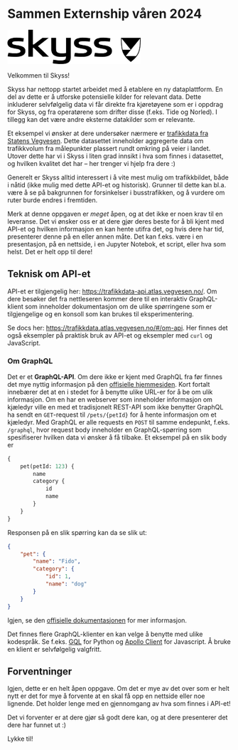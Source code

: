 # Sammen Externship våren 2024

<img src="./assets/skysslogo.svg" width="300" />

Velkommen til Skyss! 

Skyss har nettopp startet arbeidet med å etablere en ny dataplattform.
En del av dette er å utforske potensielle kilder for relevant data.
Dette inkluderer selvfølgelig data vi får direkte fra kjøretøyene som er i oppdrag for Skyss, og fra operatørene som drifter disse (f.eks. Tide og Norled).
I tillegg kan det være andre eksterne datakilder som er relevante.

Et eksempel vi ønsker at dere undersøker nærmere er [trafikkdata fra Statens Vegvesen](https://trafikkdata.atlas.vegvesen.no/#/om-trafikkdata).
Dette datasettet inneholder aggregerte data om trafikkvolum fra målepunkter plassert rundt omkring på veier i landet.
Utover dette har vi i Skyss i liten grad innsikt i hva som finnes i datasettet, og hvilken kvalitet det har – her trenger vi hjelp fra dere :)

Generelt er Skyss alltid interessert i å vite mest mulig om trafikkbildet, både i nåtid (ikke mulig med dette API-et og historisk).
Grunner til dette kan bl.a. være å se på bakgrunnen for forsinkelser i busstrafikken, og å vurdere om ruter burde endres i fremtiden.

Merk at denne oppgaven er _meget_ åpen, og at det ikke er noen krav til en leveranse.
Det vi ønsker oss er at dere gjør deres beste for å bli kjent med API-et og hvilken informasjon en kan hente utifra det, og hvis dere har tid, presenterer denne på en eller annen måte.
Det kan f.eks. være i en presentasjon, på en nettside, i en Jupyter Notebok, et script, eller hva som helst. Det er helt opp til dere!

## Teknisk om API-et

API-et er tilgjengelig her: https://trafikkdata-api.atlas.vegvesen.no/.
Om dere besøker det fra nettleseren kommer dere til en interaktiv GraphQL-klient som inneholder dokumentasjon om de ulike spørringene som er tilgjengelige og en konsoll som kan brukes til eksperimentering.

Se docs her: https://trafikkdata.atlas.vegvesen.no/#/om-api.
Her finnes det også eksempler på praktisk bruk av API-et og eksempler med `curl` og JavaScript. 


### Om GraphQL

Det er et **GraphQL-API**.
Om dere ikke er kjent med GraphQL fra før finnes det mye nyttig informasjon på den [offisielle hjemmesiden](https://graphql.org/learn/).
Kort fortalt innebærer det at en i stedet for å benytte ulike URL-er for å be om ulik informasjon.
Om en har en webserver som inneholder informasjon om kjæledyr ville en med et tradisjonelt REST-API som ikke benytter GraphQL ha sendt en `GET`-request til `/pets/{petId}` for å hente informasjon om et kjæledyr. Med GraphQL er alle requests en `POST` til samme endepunkt, f.eks. `/graphql`, hvor request body inneholder en GraphQL-spørring som spesifiserer hvilken data vi ønsker å få tilbake. Et eksempel på en slik body er
```graphql
{
    pet(petId: 123) {
        name
        category {
            id
            name
        }
    }
}
```
Responsen på en slik spørring kan da se slik ut:
```json
{
    "pet": {
        "name": "Fido",
        "category": {
            "id": 1,
            "name": "dog"
        }
    }
}
```
Igjen, se den [offisielle dokumentasjonen](https://graphql.org/learn/) for mer informasjon.

Det finnes flere GraphQL-klienter en kan velge å benytte med ulike kodespråk.
Se f.eks. [GQL](https://github.com/graphql-python/gql) for Python og [Apollo Client](https://www.apollographql.com/docs/react/) for Javascript. Å bruke en klient er selvfølgelig valgfritt.

## Forventninger

Igjen, dette er en helt åpen oppgave.
Om det er mye av det over som er helt nytt er det for mye å forvente at en skal få opp en nettside eller noe lignende.
Det holder lenge med en gjennomgang av hva som finnes i API-et!

Det vi forventer er at dere gjør så godt dere kan, og at dere presenterer det dere har funnet ut :)

Lykke til!
